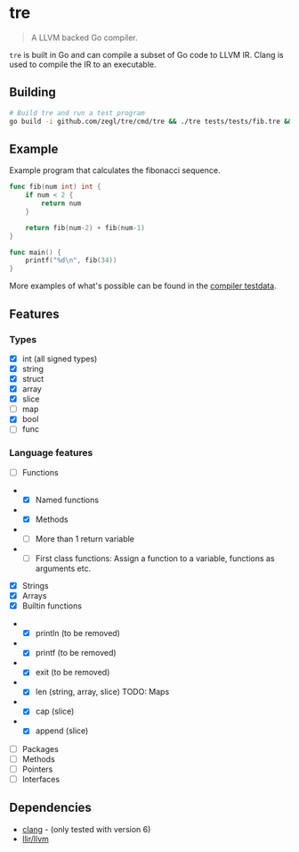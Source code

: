 # tre

> A LLVM backed Go compiler.

`tre` is built in Go and can compile a subset of Go code to LLVM IR. Clang is
used to compile the IR to an executable.

## Building 

```bash
# Build tre and run a test program
go build -i github.com/zegl/tre/cmd/tre && ./tre tests/tests/fib.tre && ./output-binary
```

## Example

Example program that calculates the fibonacci sequence.

```go
func fib(num int) int {
    if num < 2 {
        return num
    }

    return fib(num-2) + fib(num-1)
}

func main() {
    printf("%d\n", fib(34))
}
```

More examples of what's possible can be found in the [compiler testdata](https://github.com/zegl/tre/tree/master/compiler/testdata).

## Features

### Types

- [x] int (all signed types)
- [x] string
- [x] struct
- [x] array
- [x] slice
- [ ] map
- [x] bool
- [ ] func

### Language features

- [ ] Functions
- - [x] Named functions
- - [x] Methods
- - [ ] More than 1 return variable
- - [ ] First class functions: Assign a function to a variable, functions as arguments etc.
- [x] Strings
- [x] Arrays
- [x] Builtin functions
- - [x] println (to be removed)
- - [x] printf (to be removed)
- - [x] exit (to be removed)
- - [x] len (string, array, slice) TODO: Maps
- - [x] cap (slice)
- - [x] append (slice)
- [ ] Packages
- [ ] Methods
- [ ] Pointers
- [ ] Interfaces

## Dependencies

* [clang](https://clang.llvm.org/) - (only tested with version 6)
* [llir/llvm](https://github.com/llir/llvm)
